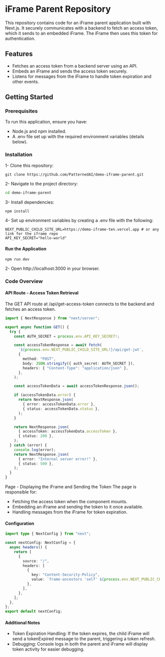 # iFrame Parent Repository
This repository contains code for an iFrame parent application built with Next.js. It securely communicates with a backend to fetch an access token, which it sends to an embedded iFrame. The iFrame then uses this token for authentication.

## Features
- Fetches an access token from a backend server using an API.
- Embeds an iFrame and sends the access token securely.
- Listens for messages from the iFrame to handle token expiration and other events.

## Getting Started
### Prerequisites
To run this application, ensure you have:
- Node.js and npm installed.
- A .env file set up with the required environment variables (details below).

### Installation
1- Clone this repository:
```git
git clone https://github.com/PatternedAI/demo-iframe-parent.git
```
2- Navigate to the project directory:
```bash
cd demo-iframe-parent
```
3- Install dependencies:
```npm
npm install
```
4- Set up environment variables by creating a .env file with the following:
```env
NEXT_PUBLIC_CHILD_SITE_URL=https://demo-iframe-ten.vercel.app # or any link for the iframe repo
API_KEY_SECRET="hello-world"
```

#### Run the Application
```npm
npm run dev
```
2- Open http://localhost:3000 in your browser.

### Code Overview
#### API Route - Access Token Retrieval
The GET API route at /api/get-access-token connects to the backend and fetches an access token.
```ts
import { NextResponse } from "next/server";

export async function GET() {
  try {
    const AUTH_SECRET = process.env.API_KEY_SECRET!;

    const accessTokenResponse = await fetch(
      `${process.env.NEXT_PUBLIC_CHILD_SITE_URL!}/api/get-jwt`,
      {
        method: "POST",
        body: JSON.stringify({ auth_secret: AUTH_SECRET }),
        headers: { "Content-Type": "application/json" },
      },
    );

    const accessTokenData = await accessTokenResponse.json();

    if (accessTokenData.error) {
      return NextResponse.json(
        { error: accessTokenData.error },
        { status: accessTokenData.status },
      );
    }

    return NextResponse.json(
      { accessToken: accessTokenData.accessToken },
      { status: 200 },
    );
  } catch (error) {
    console.log(error);
    return NextResponse.json(
      { error: "Internal server error!" },
      { status: 500 },
    );
  }
}
```

Page - Displaying the iFrame and Sending the Token
The page is responsible for:

- Fetching the access token when the component mounts.
- Embedding an iFrame and sending the token to it once available.
- Handling messages from the iFrame for token expiration.

#### Configuration
```ts
import type { NextConfig } from "next";

const nextConfig: NextConfig = {
  async headers() {
    return [
      {
        source: "/",
        headers: [
          {
            key: "Content-Security-Policy",
            value: `frame-ancestors 'self' ${process.env.NEXT_PUBLIC_CHILD_SITE_URL}`,
          },
        ],
      },
    ];
  },
};
export default nextConfig;
```

#### Additional Notes
- Token Expiration Handling: If the token expires, the child iFrame will send a tokenExpired message to the parent, triggering a token refresh.
- Debugging: Console logs in both the parent and iFrame will display token activity for easier debugging.

